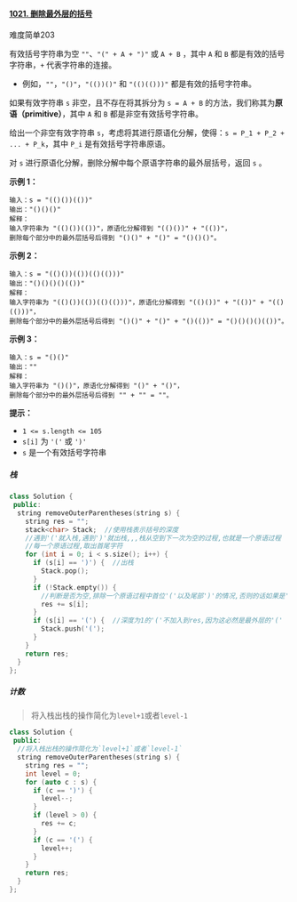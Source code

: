 #### [1021. 删除最外层的括号](https://leetcode.cn/problems/remove-outermost-parentheses/)

难度简单203

有效括号字符串为空 `""`、`"(" + A + ")"` 或 `A + B` ，其中 `A` 和 `B` 都是有效的括号字符串，`+` 代表字符串的连接。

- 例如，`""`，`"()"`，`"(())()"` 和 `"(()(()))"` 都是有效的括号字符串。

如果有效字符串 `s` 非空，且不存在将其拆分为 `s = A + B` 的方法，我们称其为**原语（primitive）**，其中 `A` 和 `B` 都是非空有效括号字符串。

给出一个非空有效字符串 `s`，考虑将其进行原语化分解，使得：`s = P_1 + P_2 + ... + P_k`，其中 `P_i` 是有效括号字符串原语。

对 `s` 进行原语化分解，删除分解中每个原语字符串的最外层括号，返回 `s` 。

 

**示例 1：**

```
输入：s = "(()())(())"
输出："()()()"
解释：
输入字符串为 "(()())(())"，原语化分解得到 "(()())" + "(())"，
删除每个部分中的最外层括号后得到 "()()" + "()" = "()()()"。
```

**示例 2：**

```
输入：s = "(()())(())(()(()))"
输出："()()()()(())"
解释：
输入字符串为 "(()())(())(()(()))"，原语化分解得到 "(()())" + "(())" + "(()(()))"，
删除每个部分中的最外层括号后得到 "()()" + "()" + "()(())" = "()()()()(())"。
```

**示例 3：**

```
输入：s = "()()"
输出：""
解释：
输入字符串为 "()()"，原语化分解得到 "()" + "()"，
删除每个部分中的最外层括号后得到 "" + "" = ""。
```

 

**提示：**

- `1 <= s.length <= 105`
- `s[i]` 为 `'('` 或 `')'`
- `s` 是一个有效括号字符串



##### 栈

```c++
class Solution {
 public:
  string removeOuterParentheses(string s) {
    string res = "";
    stack<char> Stack;  //使用栈表示括号的深度
    //遇到'('就入栈,遇到')'就出栈,,,栈从空到下一次为空的过程,也就是一个原语过程
    //每一个原语过程,取出首尾字符
    for (int i = 0; i < s.size(); i++) {
      if (s[i] == ')') {  //出栈
        Stack.pop();
      }
      if (!Stack.empty()) {
        //判断是否为空,排除一个原语过程中首位'('以及尾部')'的情况,否则的话如果是'('或者')'都加入到res
        res += s[i];
      }
      if (s[i] == '(') {  //深度为1的'('不加入到res,因为这必然是最外层的'('
        Stack.push('(');
      }
    }
    return res;
  }
};
```

##### 计数

> 将入栈出栈的操作简化为`level+1`或者`level-1`

```C++
class Solution {
 public:
  //将入栈出栈的操作简化为`level+1`或者`level-1`
  string removeOuterParentheses(string s) {
    string res = "";
    int level = 0;
    for (auto c : s) {
      if (c == ')') {
        level--;
      }
      if (level > 0) {
        res += c;
      }
      if (c == '(') {
        level++;
      }
    }
    return res;
  }
};
```

